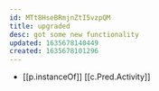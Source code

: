 ```yaml
---
id: MTt8HseBRmjnZtI5vzpQM
title: upgraded
desc: got some new functionality
updated: 1635678140449
created: 1635678101296
---
```




- [[p.instanceOf]] [[c.Pred.Activity]]


